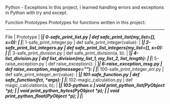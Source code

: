 Python - Exceptions
In this project, I learned handling errors and exceptions in Python with try and except.


Function Prototypes
Prototypes for functions written in this project:


_______________________________________________________________________________________________________
File	                            |                 Prototype                                       |
____________________________________|_________________________________________________________________|
0-safe_print_list.py	            |      def safe_print_list(my_list=[], x=0):                      |
____________________________________|_________________________________________________________________|
1-safe_print_integer.py	            |      def safe_print_integer(value):                             |
____________________________________|_________________________________________________________________|
2-safe_print_list_integers.py	    |     def safe_print_list_integers(my_list=[], x=0):              |
____________________________________|_________________________________________________________________|
3-safe_print_division.py	    |      def safe_print_division(a, b):                             |
____________________________________|_________________________________________________________________|
4-list_division.py		    |      def list_division(my_list_1, my_list_2, list_length):      |
____________________________________|_________________________________________________________________|
5-raise_exception.py		    |     def raise_exception():                                      |
____________________________________|_________________________________________________________________|
6-raise_exception_msg.py	    |      def raise_exception_msg(message=""):                       |
____________________________________|_________________________________________________________________|
100-safe_print_integer_err.py	    |      def safe_print_integer_err(value):                         |
____________________________________|_________________________________________________________________|
101-safe_function.py		    |      def safe_function(fct, *args):                             |
____________________________________|_________________________________________________________________|
102-magic_calculation.py	    |      def magic_calculation(a, b);                               |
____________________________________|_________________________________________________________________|
103-python.c                        |      void print_python_list(PyObject *p);                       |
                                    |      void print_python_bytes(PyObject *p);                      |
                                    |      void print_python_float(PyObject *p);                      | 
____________________________________|_________________________________________________________________|					  
